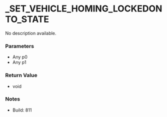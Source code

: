 # _SET_VEHICLE_HOMING_LOCKEDONTO_STATE

No description available.

### Parameters
* Any p0
* Any p1

### Return Value
* void

### Notes
* Build: 811

